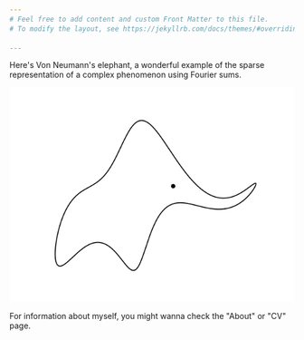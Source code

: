 ```yaml
---
# Feel free to add content and custom Front Matter to this file.
# To modify the layout, see https://jekyllrb.com/docs/themes/#overriding-theme-defaults

---
```


Here's Von Neumann's elephant, a wonderful example of the sparse representation of a complex phenomenon using Fourier sums.  

<img src="/images/elephant.png" style="width:640px; height=480px">

For information about myself, you might wanna check the "About" or "CV" page. 
